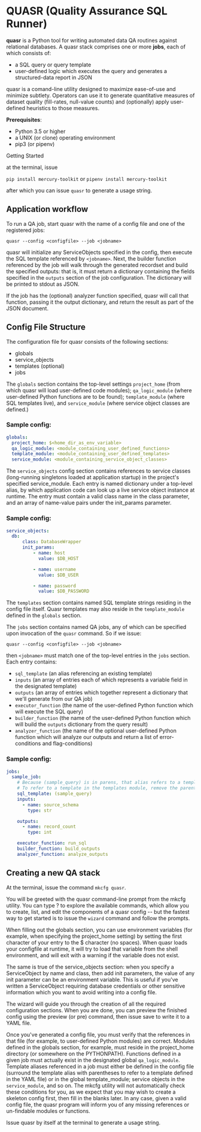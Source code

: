 # QUASR (Quality Assurance SQL Runner)

**quasr** is a Python tool for writing automated data QA routines against relational databases. A quasr stack comprises one or more **jobs**, each of which consists of:

* a SQL query or query template
* user-defined  logic which executes the query and generates a structured-data report in JSON

quasr is a comand-line utility designed to maximize ease-of-use and minimize subtlety. Operators can use it to generate quantitative measures of dataset quality (fill-rates, null-value counts) and (optionally) apply user-defined heuristics to those measures.

**Prerequisites**:

* Python 3.5 or higher
* a UNIX (or clone) operating environment
* pip3 (or pipenv)

Getting Started

at the terminal, issue 

`pip install mercury-toolkit` 
or
`pipenv install mercury-toolkit`

after which you can issue `quasr` to generate a usage string.

## Application workflow
To run a QA job, start quasr with the name of a config file and one of the registered jobs:

`quasr --config <configfile> --job <jobname>`

quasr will initialize any ServiceObjects specified in the config, then execute the SQL template referenced by `<jobname>`. 
Next, the builder function referenced by the job will walk through the generated recordset and build the specified outputs: that is,
it must return a dictionary containing the fields specified in the `outputs` section of the job configuration. The dictionary will be 
printed to stdout as JSON.

If the job has the (optional) analyzer function specified, quasr will call that function, passing it the output dictionary, and return the 
result as part of the JSON document.


## Config File Structure
The configuration file for quasr consists of the following sections:

* globals
* service_objects
* templates (optional)
* jobs

The `globals` section contains the top-level settings `project_home` (from which quasr will load user-defined code modules); `qa_logic_module` (where user-defined Python functions are to be found); `template_module` (where SQL templates live), and `service_module` (where service object classes are defined.)

### Sample config:

```yaml
globals:
  project_home: $<home_dir_as_env_variable>
  qa_logic_module: <module_containing_user_defined_functions>
  template_module: <module_containing_user_defined_templates>
  service_module: <module_containing_service_object_classes>
```

The `service_objects` config section contains references to service classes (long-running singletons loaded at application startup) in the project's specified service_module. Each entry is named dictionary under a top-level alias, by which application code can look up a live service object instance at runtime. The entry must contain a valid class name in the class parameter, and an array of name-value pairs under the init_params parameter.

### Sample config:

```yaml
service_objects:
  db:
      class: DatabaseWrapper
      init_params:
          - name: host
            value: $DB_HOST

          - name: username
            value: $DB_USER

          - name: password
            value: $DB_PASSWORD
```

The `templates` section contains named SQL template strings residing in the config file itself. Quasr templates may also reside in the `template_module` defined in the `globals` section.

The `jobs` section contains named QA jobs, any of which can be specified upon invocation of the `quasr` command. So if we issue:

`quasr --config <configfile> --job <jobname>`

then `<jobname>` must match one of the top-level entries in the `jobs` section. Each entry contains:

* `sql_template` (an alias referencing an existing template)
* `inputs` (an array of entries each of which represents a variable field in the designated template)
* `outputs` (an array of entries which together represent a dictionary that we'll generate from our QA job)
* `executor_function` (the name of the user-defined Python function which will execute the SQL query)
* `builder_function` (the name of the user-defined Python function which will build the `outputs` dictionary from the query result)
* `analyzer_function` (the name of the optional user-defined Python function which will analyze our outputs 
and return a list of error-conditions and flag-conditions)

### Sample config:

```yaml
jobs:
  sample_job:
    # Because (sample_query) is in parens, that alias refers to a template in the templates section of this file. 
    # To refer to a template in the templates module, remove the parentheses. 
    sql_template: (sample_query) 
    inputs:
      - name: source_schema
        type: str

    outputs:
      - name: record_count
        type: int

    executor_function: run_sql
    builder_function: build_outputs
    analyzer_function: analyze_outputs

```


## Creating a new QA stack
At the terminal, issue the command `mkcfg quasr`.

You will be greeted with the quasr command-line prompt from the mkcfg utility. You can type ? to explore the available commands, which allow you
to create, list, and edit the components of a quasr config -- but the fastest way to get started is to issue the `wizard` command and follow the
prompts. 

When filling out the globals section, you can use environment variables (for example, when specifying the project_home setting) by setting the first character of your entry to the $ character (no spaces). When quasr loads your configfile at runtime, it will try to load that variable from the shell
environment, and will exit with a warning if the variable does not exist.

The same is true of the service_objects section: when you specify a ServiceObject by name and class, then add init parameters, the value of any init parameter can be an environment variable. This is useful if you've written a ServiceObject requiring database credentials or other sensitive information which you want to avoid writing into a config file.

The wizard will guide you through the creation of all the required configuration sections. When you are done, you can preview the finished config using
the preview (or pre) command, then issue save to write it to a YAML file. 

Once you've generated a config file, you must verify that the references in that file (for example, to user-defined Python modules) are correct. Modules defined in the globals section, for example, must reside in the project_home directory (or somewhere on the PYTHONPATH). Functions defined in
a given job must actually exist in the designated global `qa_logic_module`. Template aliases referenced in a job must either be defined in the config file (surround the template alias with parentheses to refer to a template defined in the YAML file) or in the global template_module; service objects in the `service_module`, and so on. The mkcfg utility will not automatically check these conditions for you, as we expect that you may wish to create
a skeleton config first, then fill in the blanks later. In any case, given a valid config file, the quasr program will inform you of any missing references or un-findable modules or functions.

Issue quasr by itself at the terminal to generate a usage string.




